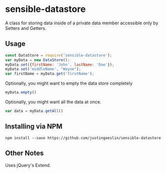 # sensible-datastore

A class for storing data inside of a private data member accessible only by Setters and Getters.

## Usage

```JavaScript
const DataStore = require('sensible-datastore');
var myData = new DataStore();
myData.set({firstName: 'John', lastName: 'Doe'});
myData.set('middleName', "Wayne");
var firstName = myData.get('firstName');
```

Optionally, you might want to empty the data store completely

```JavaScript
myData.empty()
```

Optionally, you might want all the data at once.

```JavaScript
var data = myData.getAll()
```

## Installing via NPM
`npm install --save https://github.com/justingeeslin/sensible-datastore`

## Other Notes
Uses jQuery's Extend.
